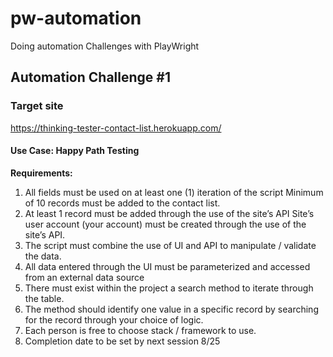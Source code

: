 # pw-automation
Doing automation Challenges with PlayWright

## Automation Challenge #1

### Target site
https://thinking-tester-contact-list.herokuapp.com/

#### Use Case: Happy Path Testing
**Requirements:**

1. All fields must be used on at least one (1) iteration of the script Minimum of 10 records must be added to the contact list.
2. At least 1 record must be added through the use of the site’s API Site’s user account (your account) must be created through the use of the site’s API.
3. The script must combine the use of UI and API to manipulate / validate the data.
4. All data entered through the UI must be parameterized and accessed from an external data source
5. There must exist within the project a search method to iterate through the table.
6. The method should identify one value in a specific record by searching for the record through your choice of logic.
7. Each person is free to choose stack / framework to use.
8. Completion date to be set by next session 8/25
